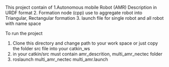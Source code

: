 This project contain of 
1.Autonomous mobile Robot (AMR) Description in URDF format
2. Formation node (cpp) use to aggregate robot into Triangular, Rectangular formation
3. launch file for single robot and all robot with name space

To run the project
1. Clone this directory and  change path to your work space or just copy the folder src file into your catkin_ws
2. in your catkin/src must contain   amr_descrition, multi_amr_nectec folder
3. roslaunch multi_amr_nectec multi_amr.launch
